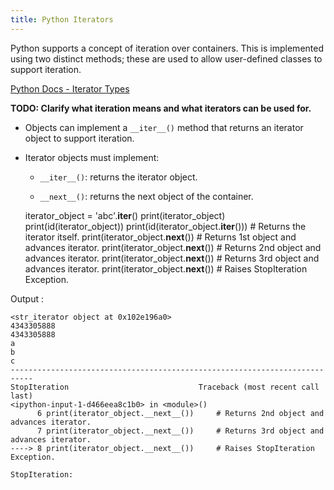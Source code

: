 ```yaml
---
title: Python Iterators
---
```

Python supports a concept of iteration over containers. This is implemented using two distinct methods; these are used to allow user-defined classes to support iteration.

<a href='https://docs.python.org/3/library/stdtypes.html#iterator-types' target='_blank' rel='nofollow'>Python Docs - Iterator Types</a>

**TODO: Clarify what iteration means and what iterators can be used for.**

*   Objects can implement a `__iter__()` method that returns an iterator object to support iteration.
*   Iterator objects must implement:
    *   `__iter__()`: returns the iterator object.

    *   `__next__()`: returns the next object of the container.

    iterator_object = 'abc'.__iter__()
    print(iterator_object)
    print(id(iterator_object))
    print(id(iterator_object.__iter__())) # Returns the iterator itself.
    print(iterator_object.__next__())     # Returns 1st object and advances iterator.
    print(iterator_object.__next__())     # Returns 2nd object and advances iterator.
    print(iterator_object.__next__())     # Returns 3rd object and advances iterator.
    print(iterator_object.__next__())     # Raises StopIteration Exception.

Output :

    <str_iterator object at 0x102e196a0>
    4343305888
    4343305888
    a
    b
    c
    ---------------------------------------------------------------------------
    StopIteration                             Traceback (most recent call last)
    <ipython-input-1-d466eea8c1b0> in <module>()
          6 print(iterator_object.__next__())     # Returns 2nd object and advances iterator.
          7 print(iterator_object.__next__())     # Returns 3rd object and advances iterator.
    ----> 8 print(iterator_object.__next__())     # Raises StopIteration Exception.

    StopIteration: